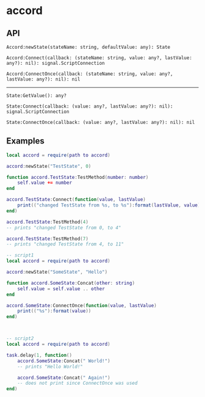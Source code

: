 # accord





## API

`Accord:newState(stateName: string, defaultValue: any): State`

`Accord:Connect(callback: (stateName: string, value: any?, lastValue: any?): nil): signal.ScriptConnection`

`Accord:ConnectOnce(callback: (stateName: string, value: any?, lastValue: any?): nil): nil`

---

`State:GetValue(): any?`

`State:Connect(callback: (value: any?, lastValue: any?): nil): signal.ScriptConnection`

`State:ConnectOnce(callback: (value: any?, lastValue: any?): nil): nil`





## Examples

```lua
local accord = require(path to accord)

accord:newState("TestState", 0)

function accord.TestState:TestMethod(number: number)
    self.value += number
end

accord.TestState:Connect(function(value, lastValue)
    print(("changed TestState from %s, to %s"):format(lastValue, value))
end)

accord.TestState:TestMethod(4)
-- prints "changed TestState from 0, to 4"

accord.TestState:TestMethod(7)
-- prints "changed TestState from 4, to 11"
```

```lua
-- script1
local accord = require(path to accord)

accord:newState("SomeState", "Hello")

function accord.SomeState:Concat(other: string)
    self.value = self.value .. other
end

accord.SomeState:ConnectOnce(function(value, lastValue)
    print(("%s"):format(value))
end)



-- script2
local accord = require(path to accord)

task.delay(1, function()
    accord.SomeState:Concat(" World!")
    -- prints "Hello World!"

    accord.SomeState:Concat(" Again!")
    -- does not print since ConnectOnce was used
end)
```
